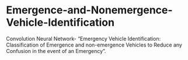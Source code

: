 # Emergence-and-Nonemergence-Vehicle-Identification
Convolution Neural Network-
“Emergency Vehicle Identification: Classification of Emergence and non-emergence Vehicles to Reduce any 
Confusion in the event of an Emergency”.
